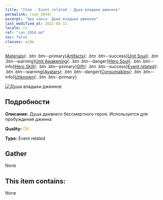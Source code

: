 ```yaml
---
title: "Item - Event related - Душа владыки джиннов"
permalink: /con_2054/
excerpt: "Эра хаоса  Душа владыки джиннов"
last_modified_at: 2021-05-11
locale: ru
ref: "con_2054.md"
toc: false
classes: wide
---
```

 [Materials](/ItemsRU/){: .btn .btn--primary}[Artifacts](/ItemsRU/Artifacts/){: .btn .btn--success}[Unit Soul](/ItemsRU/UnitSoul/){: .btn .btn--warning}[Unit Awakening](/ItemsRU/UnitAwakening/){: .btn .btn--danger}[Hero Soul](/ItemsRU/HeroSoul/){: .btn .btn--info}[Hero Skill](/ItemsRU/HeroSkill/){: .btn .btn--primary}[Gift](/ItemsRU/Gift/){: .btn .btn--success}[Event related](/ItemsRU/Events/){: .btn .btn--warning}[Avatars](/ItemsRU/Avatars/){: .btn .btn--danger}[Consumables](/ItemsRU/Consumables/){: .btn .btn--info}[Unknown](/ItemsRU/Unknown/){: .btn .btn--primary}

 ![Душа владыки джиннов](/images/t/juexing_605.jpg)

## Подробности
 **Описание:** Душа древнего бессмертного героя. Используется для пробуждения джинна

 **Quality:** <span style="color: #FF8C00">OK</span>

 **Type:** Event related

## Gather

  None

## This item contains:

  None


